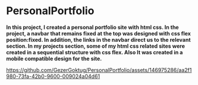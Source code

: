 # PersonalPortfolio
**<p>In this project, I created a personal portfolio site with html css. In the project, a navbar that remains fixed at the top was designed with css flex position:fixed. In addition, the links in the navbar direct us to the relevant section. In my projects section, some of my html css related sites were created in a sequential structure with css flex. Also It was created in a mobile compatible design for the site.</p>**

https://github.com/GezerGoktug/PersonalPortfolio/assets/146975286/aa2f1980-73fa-42b0-9600-009024a04d61



<br>
<br>
<br>
<br>
<br>
